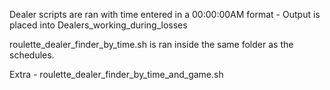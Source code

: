 Dealer scripts are ran with time entered in a 00:00:00AM format - Output is placed into 
Dealers_working_during_losses

roulette_dealer_finder_by_time.sh is ran inside the same folder as the schedules.

Extra - roulette_dealer_finder_by_time_and_game.sh
